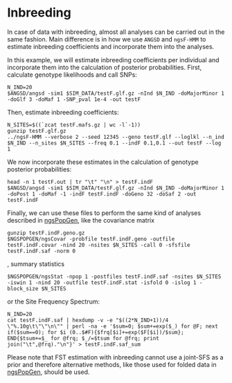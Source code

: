 # Inbreeding

In case of data with inbreeding, almost all analyses can be carried out in the same fashion. Main difference is in how we use `ANGSD` and `ngsF-HMM` to estimate inbreeding coefficients and incorporate them into the analyses.

In this example, we will estimate inbreeding coefficients per individual and incorporate them into the calculation of posterior probabilities. First, calculate genotype likelihoods and call SNPs:

    N_IND=20
    $ANGSD/angsd -sim1 $SIM_DATA/testF.glf.gz -nInd $N_IND -doMajorMinor 1 -doGlf 3 -doMaf 1 -SNP_pval 1e-4 -out testF

Then, estimate inbreeding coefficients:

    N_SITES=$((`zcat testF.mafs.gz | wc -l`-1))
    gunzip testF.glf.gz
    ../ngsF-HMM --verbose 2 --seed 12345 --geno testF.glf --loglkl --n_ind $N_IND --n_sites $N_SITES --freq 0.1 --indF 0.1,0.1 --out testF --log 1

We now incorporate these estimates in the calculation of genotype posterior probabilities:

    head -n 1 testF.out | tr "\t" "\n" > testF.indF
    $ANGSD/angsd -sim1 $SIM_DATA/testF.glf.gz -nInd $N_IND -doMajorMinor 1 -doPost 1 -doMaf -1 -indF testF.indF -doGeno 32 -doSaf 2 -out testF.indF

Finally, we can use these files to perform the same kind of analyses described in [ngsPopGen](https://github.com/mfumagalli/ngsPopGen), like the covariance matrix

    gunzip testF.indF.geno.gz
    $NGSPOPGEN/ngsCovar -probfile testF.indF.geno -outfile testF.indF.covar -nind 20 -nsites $N_SITES -call 0 -sfsfile testF.indF.saf -norm 0

, summary statistics

    $NGSPOPGEN/ngsStat -npop 1 -postfiles testF.indF.saf -nsites $N_SITES -iswin 1 -nind 20 -outfile testF.indF.stat -isfold 0 -islog 1 -block_size $N_SITES

or the Site Frequency Spectrum:

    N_IND=20
    cat testF.indF.saf | hexdump -v -e "$((2*N_IND+1))/4 \"%.10g\t\"\"\n\"" | perl -na -e '$sum=0; $sum+=exp($_) for @F; next if($sum==0); for $i (0..$#F){$frq[$i]+=exp($F[$i])/$sum}; END{$tsum+=$_ for @frq; $_/=$tsum for @frq; print join("\t",@frq)."\n"}' > testF.indF.saf_sum

Please note that FST estimation with inbreeding cannot use a joint-SFS as a prior and therefore alternative methods, like those used for folded data in [ngsPopGen](https://github.com/mfumagalli/ngsPopGen), should be used.
